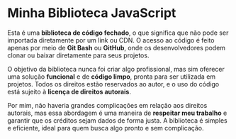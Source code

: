 # Minha Biblioteca JavaScript

Esta é uma **biblioteca de código fechado**, o que significa que não pode ser importada diretamente por um link ou CDN. O acesso ao código é feito apenas por meio de **Git Bash** ou **GitHub**, onde os desenvolvedores podem clonar ou baixar diretamente para seus projetos.

O objetivo da biblioteca nunca foi criar algo profissional, mas sim oferecer uma solução **funcional** e de **código limpo**, pronta para ser utilizada em projetos. Todos os direitos estão reservados ao autor, e o uso do código está sujeito à **licença de direitos autorais**.  

Por mim, não haveria grandes complicações em relação aos direitos autorais, mas essa abordagem é uma maneira de **respeitar meu trabalho** e garantir que os créditos sejam dados de forma justa. A biblioteca é simples e eficiente, ideal para quem busca algo pronto e sem complicação.

